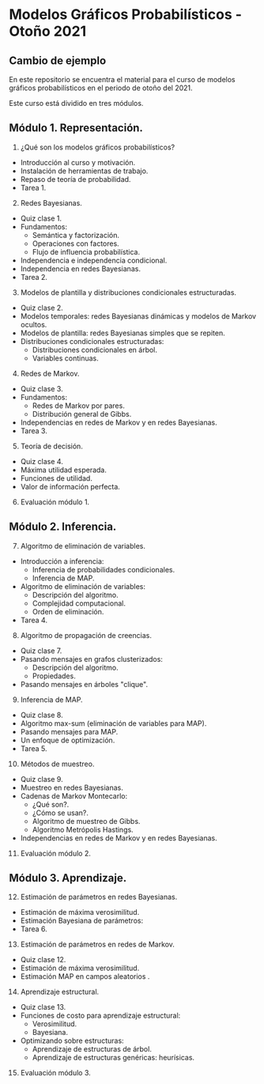 # Modelos Gráficos Probabilísticos - Otoño 2021

## Cambio de ejemplo

En este repositorio se encuentra el material para el curso de modelos gráficos probabilísticos en el periodo de otoño del 2021.

Este curso está dividido en tres módulos.

## Módulo 1. Representación.
1. ¿Qué son los modelos gráficos probabilísticos?
  - Introducción al curso y motivación.
  - Instalación de herramientas de trabajo.
  - Repaso de teoría de probabilidad.
  - Tarea 1.
  
2. Redes Bayesianas.
  - Quiz clase 1.
  - Fundamentos:
      - Semántica y factorización.
      - Operaciones con factores.
      - Flujo de influencia probabilística.
  - Independencia e independencia condicional.
  - Independencia en redes Bayesianas.
  - Tarea 2.
  
3. Modelos de plantilla y distribuciones condicionales estructuradas.
  - Quiz clase 2.
  - Modelos temporales: redes Bayesianas dinámicas y modelos de Markov ocultos.
  - Modelos de plantilla: redes Bayesianas simples que se repiten.
  - Distribuciones condicionales estructuradas:
      - Distribuciones condicionales en árbol.
      - Variables continuas.
   
4. Redes de Markov.
  - Quiz clase 3.
  - Fundamentos:
      - Redes de Markov por pares.
      - Distribución general de Gibbs.
  - Independencias en redes de Markov y en redes Bayesianas.
  - Tarea 3. 

5. Teoría de decisión.
  - Quiz clase 4.
  - Máxima utilidad esperada.
  - Funciones de utilidad.
  - Valor de información perfecta.
  
6. Evaluación módulo 1.

## Módulo 2. Inferencia.
7. Algoritmo de eliminación de variables.
  - Introducción a inferencia:
      - Inferencia de probabilidades condicionales.
      - Inferencia de MAP.
  - Algoritmo de eliminación de variables:
      - Descripción del algoritmo.
      - Complejidad computacional.
      - Orden de eliminación.
  - Tarea 4.
  
8. Algoritmo de propagación de creencias.
  - Quiz clase 7.
  - Pasando mensajes en grafos clusterizados:
      - Descripción del algoritmo.
      - Propiedades.
  - Pasando mensajes en árboles "clique".
  
9. Inferencia de MAP.
  - Quiz clase 8.
  - Algoritmo max-sum (eliminación de variables para MAP).
  - Pasando mensajes para MAP.
  - Un enfoque de optimización.
  - Tarea 5.
   
10. Métodos de muestreo.
  - Quiz clase 9.
  - Muestreo en redes Bayesianas.
  - Cadenas de Markov Montecarlo:
      - ¿Qué son?.
      - ¿Cómo se usan?.
      - Algoritmo de muestreo de Gibbs.
      - Algoritmo Metrópolis Hastings.
  - Independencias en redes de Markov y en redes Bayesianas.

11. Evaluación módulo 2.

## Módulo 3. Aprendizaje.
12. Estimación de parámetros en redes Bayesianas.
  - Estimación de máxima verosimilitud.
  - Estimación Bayesiana de parámetros:
  - Tarea 6.
  
13. Estimación de parámetros en redes de Markov.
  - Quiz clase 12.
  - Estimación de máxima verosimilitud.
  - Estimación MAP en campos aleatorios .
  
14. Aprendizaje estructural.
  - Quiz clase 13.
  - Funciones de costo para aprendizaje estructural:
      - Verosimilitud.
      - Bayesiana.
  - Optimizando sobre estructuras:
      - Aprendizaje de estructuras de árbol.
      - Aprendizaje de estructuras genéricas: heurísicas.

15. Evaluación módulo 3.
